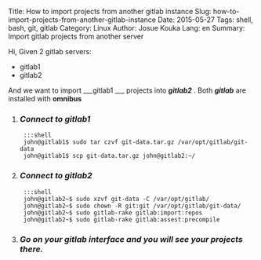 Title: How to import projects from another gitlab instance
Slug: how-to-import-projects-from-another-gitlab-instance
Date: 2015-05-27
Tags: shell, bash, git, gitlab
Category: Linux
Author: Josue Kouka
Lang: en
Summary: Import gitlab projects from another server

Hi, 
Given 2 gitlab servers:

* gitlab1
* gitlab2

And we want to import ___gitlab1 ___ projects into ___gitlab2___ . Both ***gitlab*** are installed with **omnibus** 

1. ### _Connect to gitlab1_ 

        :::shell
        john@gitlab1$ sudo tar czvf git-data.tar.gz /var/opt/gitlab/git-data
        john@gitlab1$ scp git-data.tar.gz john@gitlab2:~/

2. ### _Connect to gitlab2_

        :::shell
        john@gitlab2~$ sudo xzvf git-data -C /var/opt/gitlab/
        john@gitlab2~$ sudo chown -R git:git /var/opt/gitlab/git-data/
        john@gitlab2~$ sudo gitlab-rake gitlab:import:repos
        john@gitlab2~$ sudo gitlab-rake gitlab:assest:precompile

3. ### _Go on your gitlab interface and you will see your **projects** there._
